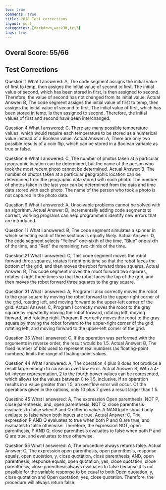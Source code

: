 ```yaml
---
toc: true
comments: true
title: 2018 Test corrections
layout: post
categories: [markdown,week30,tri3]
tags: true
---
```


## Overal Score: 55/66

## Test Corrections

Question 1
What I answered: A, The code segment assigns the initial value of first to temp, then assigns the initial value of second to first. The initial value of second, which has been stored in first, is then assigned to second. Therefore, the value of second has not changed from its initial value.
Actual Answer: B, The code segment assigns the initial value of first to temp, then assigns the initial value of second to first. The initial value of first, which has been stored in temp, is then assigned to second. Therefore, the initial values of first and second have been interchanged.

Question 4
What I answered: C, There are many possible temperature values, which would require each temperature to be stored as a numerical value instead of a Boolean value.
Actual Answer: A, There are only two possible results of a coin flip, which can be stored in a Boolean variable as true or false.

Question 8
What I answered: C, The number of photos taken at a particular geographic location can be determined, but the name of the person who took the most recent photo cannot be determined.
Actual Answer: B, The number of photos taken at a particular geographic location can be determined from the geographic data stored with each photo. The number of photos taken in the last year can be determined from the data and time data stored with each photo. The name of the person who took a photo is not captured in the photo data. 

Question 9
What I answered: A, Unsolvable problems cannot be solved with an algorithm.
Actual Answer: D, Incrementally adding code segments to correct, working programs can help programmers identify new errors that are introduced.

Question 11
What I answered: B, The code segment simulates a spinner in which selecting each of three sections is equally likely.
Actual Answer: D, The code segment selects "Yellow" one-sixth of the time, "Blue" one-sixth of the time, and "Red" the remaining two-thirds of the time.

Question 21
What I answered: C, This code segment moves the robot forward three squares, rotates it right one time so that the robot faces the bottom of the grid, and then moves the robot forward three squares.
Actual Answer: B, This code segment moves the robot forward two squares, rotates it right three times so that the robot faces the top of the grid, and then moves the robot forward three squares to the gray square.

Question 31
What I answered: A, Program II also correctly moves the robot to the gray square by moving the robot forward to the upper-right corner of the grid, rotating left, and moving forward to the upper-left corner of the grid.
Actual Answer: C, Program I correctly moves the robot to the gray square by repeatedly moving the robot forward, rotating left, moving forward, and rotating right. Program II correctly moves the robot to the gray square by moving the robot forward to the upper-right corner of the grid, rotating left, and moving forward to the upper-left corner of the grid.

Question 36
What I answered: C, If the operation was performed with the arguments in reverse order, the result would be 1.5.
Actual Answer: B, The fixed number of bits used to represent real numbers (as floating-point numbers) limits the range of floating-point values.

Question 44
What I answered: A, The operation 4 plus 8 does not produce a result large enough to cause an overflow error.
Actual Answer: B, With a 4-bit integer representation, 2 to the fourth power values can be represented, which allows for the values between 0 to 1 5, inclusive. If an operation results in a value greater than 1 5, an overflow error will occur. Of the operations given in the options, only 10 plus 7 gives a result larger than 1 5.

Questino 45
What I answered: A, The expression Open parenthesis, NOT P, close parenthesis, and, open parenthesis, NOT Q, close parenthesis  evaluates to false when P and Q differ in value. A NANDgate should only evaluate to false when both inputs are  true.
Actual Answer: C, The expression P AND Q evaluates to true when both P and Q are true, and evaluates to false otherwise. Therefore, the expression NOT, open parenthesis, P AND Q, close parenthesis evaluates to false when both P and Q are true, and evaluates to true otherwise.

Question 55
What I answered: A, The procedure always returns false.
Actual Answer: C, The expression open parenthesis, open parenthesis, response equals, open quotation, y, close quotation, close parenthesis, AND, open parenthesis, response equals, open quotation, yes, close quotation, close parenthesis, close parenthesisalways evaluates to false because it is not possible for the variable response to be equal to both Open quotation, y, close quotation and Open quotation, yes, close quotation. Therefore, the procedure will always return false.
